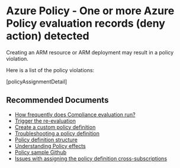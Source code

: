 <properties
    pageTitle="One or more Azure Policy evaluation records (deny action) detected"
    description="One or more Azure Policy evaluation records (deny action) detected"
    service="microsoft.authorization"
    infoBubbleText="One or more Azure Policy evaluation records (deny action) detected. See details on the right."
    diagnosticScenario="AzurePolicyDefiningIssueInsights"
    resource="policyAssignments"
    authors="robga"
    ms.author="robga"
    displayOrder=""
    selfHelpType="diagnostics"
    supportTopicIds=""
    productPesIds="16456"
    cloudEnvironments="Public, Blackforest, Fairfax, Mooncake"
    articleId="e9802b12-2126-4064-be9c-edf32897515c"
    ownershipId="Compute_AzurePolicy"
/>

# Azure Policy - One or more Azure Policy evaluation records (deny action) detected

<!--/issueDescription-->
Creating an ARM resource or ARM deployment may result in a policy violation.

Here is a list of the policy violations:

<!--$policyAssignmentDetail-->[policyAssignmentDetail]<!--/$policyAssignmentDetail-->
<!--/issueDescription-->

## **Recommended Documents**

* [How frequently does Compliance evaluation run?](https://docs.microsoft.com/azure/governance/policy/how-to/getting-compliance-data#evaluation-triggers)
* [Trigger the re-evaluation](https://docs.microsoft.com/azure/governance/policy/how-to/getting-compliance-data#on-demand-evaluation-scan)
* [Create a custom policy definition](https://docs.microsoft.com/azure/governance/policy/tutorials/create-custom-policy-definition)
* [Troubleshooting a policy definition](https://docs.microsoft.com/azure/governance/policy/how-to/determine-non-compliance)
* [Policy definition structure](https://docs.microsoft.com/azure/governance/policy/concepts/definition-structure)
* [Understanding Policy effects](https://docs.microsoft.com/azure/governance/policy/concepts/effects)
* [Policy sample Github](https://github.com/Azure/azure-policy/tree/master/samples)
* [Issues with assigning the policy definition cross-subscriptions](https://docs.microsoft.com/azure/governance/policy/concepts/definition-structure#definition-location)